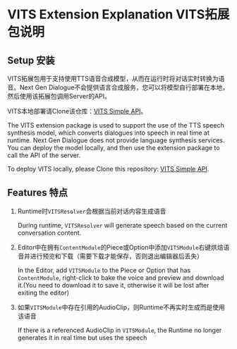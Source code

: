 # VITS Extension Explanation VITS拓展包说明

## Setup 安装
VITS拓展包用于支持使用TTS语音合成模型，从而在运行时将对话实时转换为语音。Next Gen Dialogue不会提供语言合成服务，您可以将模型自行部署在本地，然后使用该拓展包调用Server的API。

VITS本地部署请Clone该仓库：[VITS Simple API](https://github.com/Artrajz/vits-simple-api)。

The VITS extension package is used to support the use of the TTS speech synthesis model, which converts dialogues into speech in real time at runtime. Next Gen Dialogue does not provide language synthesis services. You can deploy the model locally, and then use the extension package to call the API of the server.

To deploy VITS locally, please Clone this repository: [VITS Simple API](https://github.com/Artrajz/vits-simple-api).

## Features 特点

1. Runtime时``VITSResolver``会根据当前对话内容生成语音
    
    During runtime, ``VITSResolver`` will generate speech based on the current conversation content.
2. Editor中在拥有```ContentModule```的Piece或Option中添加``VITSModule``右键烘焙语音并进行预览和下载（需要下载才能保存，否则退出编辑器后丢失）
    
    In the Editor, add ``VITSModule`` to the Piece or Option that has ``ContentModule``, right-click to bake the voice and preview and download it.(You need to download it to save it, otherwise it will be lost after exiting the editor)
3. 如果``VITSModule``中存在引用的AudioClip，则Runtime不再实时生成而是使用该语音
   
   If there is a referenced AudioClip in ``VITSModule``, the Runtime no longer generates it in real time but uses the speech